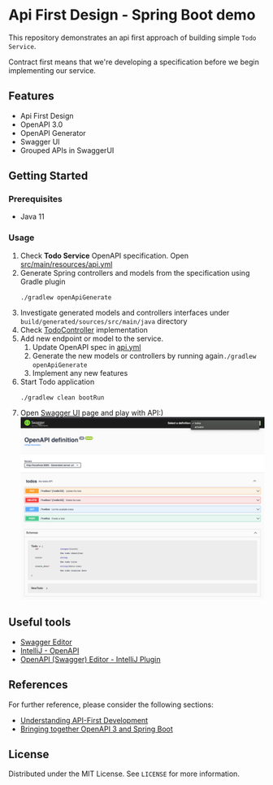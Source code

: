 # Api First Design - Spring Boot demo

This repository demonstrates an api first approach of building simple `Todo Service`.

Contract first means that we're developing a specification before we begin implementing our service.

## Features

* Api First Design
* OpenAPI 3.0
* OpenAPI Generator
* Swagger UI
* Grouped APIs in SwaggerUI

## Getting Started

### Prerequisites

* Java 11

### Usage

1. Check **Todo Service** OpenAPI specification. Open [src/main/resources/api.yml](./src/main/resources/api.yml)
2. Generate Spring controllers and models from the specification using Gradle plugin
    ```shell
    ./gradlew openApiGenerate
    ```
3. Investigate generated models and controllers interfaces under `build/generated/sources/src/main/java` directory
4. Check [TodoController](./src/main/java/com/rbiedrawa/app/controllers/TodoController.java) implementation
5. Add new endpoint or model to the service.
   1. Update OpenAPI spec in [api.yml](./src/main/resources/api.yml)
   2. Generate the new models or controllers by running again`./gradlew openApiGenerate`
   3. Implement any new features 
6. Start Todo application
   ```shell
   ./gradlew clean bootRun
   ```
7. Open [Swagger UI](http://localhost:8080/swagger-ui.html) page and play with API:)
   ![grouped-api.png](./docs/img/grouped-api.png)

## Useful tools

* [Swagger Editor](https://editor.swagger.io/)
* [IntelliJ - OpenAPI](https://www.jetbrains.com/help/idea/openapi.html)
* [OpenAPI (Swagger) Editor - IntelliJ Plugin](https://plugins.jetbrains.com/plugin/14837-openapi-swagger-editor)

## References

For further reference, please consider the following sections:

* [Understanding API-First Development](https://tanzu.vmware.com/developer/guides/api-first-development/)
* [Bringing together OpenAPI 3 and Spring Boot](https://www.youtube.com/watch?v=utRxyPfFlDw)

## License

Distributed under the MIT License. See `LICENSE` for more information.
